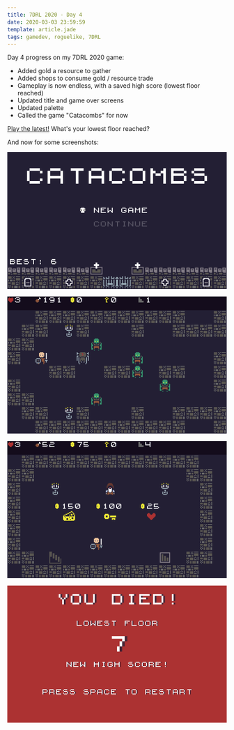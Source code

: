 ```yaml
---
title: 7DRL 2020 - Day 4
date: 2020-03-03 23:59:59
template: article.jade
tags: gamedev, roguelike, 7DRL
---
```

Day 4 progress on my 7DRL 2020 game:

* Added gold a resource to gather
* Added shops to consume gold / resource trade
* Gameplay is now endless, with a saved high score (lowest floor reached)
* Updated title and game over screens
* Updated palette
* Called the game "Catacombs" for now

[Play the latest!](https://gosub.itch.io/catacombs) What's your lowest floor reached?

And now for some screenshots:

![Day 4 progress](/media/images/7drl2020/day4-a.png)

![Day 4 progress](/media/images/7drl2020/day4-b.png)

![Day 4 progress](/media/images/7drl2020/day4-c.png)

![Day 4 progress](/media/images/7drl2020/day4-d.png)
